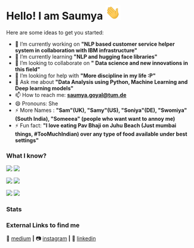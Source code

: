 # Hello! I am Saumya <img src="https://github.com/saumyagoyal95/saumyagoyal95/blob/b818d448a477b2645f428ecd0a2045c2c8baec26/wave.gif" width="40px">

<!--
**saumyagoyal95/saumyagoyal95** is a ✨ _special_ ✨ repository because its `README.md` (this file) appears on your GitHub profile.
-->
Here are some ideas to get you started:

- 🔭 I’m currently working on <b>"NLP based customer service helper system in collaboration with IBM infrastructure"</b>
- 🌱 I’m currently learning  <b>"NLP and hugging face libraries"</b>
- 👯 I’m looking to collaborate on <b>" Data science and new innovations in this field"</b>
- 🤔 I’m looking for help with <b>"More discipline in my life :P"</b>
- 💬 Ask me about <b>"Data Analysis using Python, Machine Learning and Deep learning models"</b> 
- 📫 How to reach me: <b>saumya.goyal@tum.de</b>
- 😄 Pronouns: She 
- ⚡ More Names : <b>"Sam"(UK), "Samy"(US), "Soniya"(DE), "Swomiya"(South India), "Someeea" (people who want want to annoy me)</b>
- ⚡ Fun fact: <b>"I love eating Pav Bhaji on Juhu Beach (Just mumbai things, #TooMuchIndian) over any type of food available under best settings"</b>

### What I know?
![](https://img.shields.io/badge/Language-Python-informational??style=for-the-badge&color=red)
![](https://img.shields.io/badge/Language-R-informational??style=for-the-badge&color=red)

![](https://img.shields.io/badge/Editor-SublimeText-informational??style=for-the-badge&color=red)
![](https://img.shields.io/badge/Environment-JupyterNotebooks-informational??style=for-the-badge&color=red)

![](https://img.shields.io/badge/Tools-Docker-informational??style=for-the-badge&color=red)
![](https://img.shields.io/badge/Cloud-AWS-informational??style=for-the-badge&color=red)


### Stats



### External Links to find me

📰 [medium][medium] **|** 
📷 [instagram][instagram] **|** 
👔 [linkedin][linkedin]

[medium]: https://saumyagoyal.medium.com
[instagram]:  https://www.instagram.com/_saumya_g
[linkedin]: https://www.linkedin.com/in/saumyaagoyal


